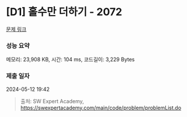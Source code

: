 # [D1] 홀수만 더하기 - 2072 

[문제 링크](https://swexpertacademy.com/main/code/problem/problemDetail.do?contestProbId=AV5QSEhaA5sDFAUq) 

### 성능 요약

메모리: 23,908 KB, 시간: 104 ms, 코드길이: 3,229 Bytes

### 제출 일자

2024-05-12 19:42



> 출처: SW Expert Academy, https://swexpertacademy.com/main/code/problem/problemList.do